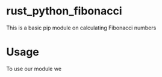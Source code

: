 # rust_python_fibonacci
This is a basic pip module on calculating Fibonacci numbers


# Usage 
To use our module we 